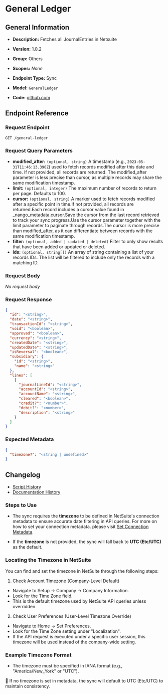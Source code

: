 <!-- BEGIN GENERATED CONTENT -->
# General Ledger

## General Information

- **Description:** Fetches all JournalEntries in Netsuite

- **Version:** 1.0.2
- **Group:** Others
- **Scopes:** _None_
- **Endpoint Type:** Sync
- **Model:** `GeneralLedger`
- **Code:** [github.com](https://github.com/NangoHQ/integration-templates/tree/main/integrations/netsuite-tba/syncs/general-ledger.ts)


## Endpoint Reference

### Request Endpoint

`GET /general-ledger`

### Request Query Parameters

- **modified_after:** `(optional, string)` A timestamp (e.g., `2023-05-31T11:46:13.390Z`) used to fetch records modified after this date and time. If not provided, all records are returned. The modified_after parameter is less precise than cursor, as multiple records may share the same modification timestamp.
- **limit:** `(optional, integer)` The maximum number of records to return per page. Defaults to 100.
- **cursor:** `(optional, string)` A marker used to fetch records modified after a specific point in time.If not provided, all records are returned.Each record includes a cursor value found in _nango_metadata.cursor.Save the cursor from the last record retrieved to track your sync progress.Use the cursor parameter together with the limit parameter to paginate through records.The cursor is more precise than modified_after, as it can differentiate between records with the same modification timestamp.
- **filter:** `(optional, added | updated | deleted)` Filter to only show results that have been added or updated or deleted.
- **ids:** `(optional, string[])` An array of string containing a list of your records IDs. The list will be filtered to include only the records with a matching ID.

### Request Body

_No request body_

### Request Response

```json
{
  "id": "<string>",
  "date": "<string>",
  "transactionId": "<string>",
  "void": "<boolean>",
  "approved": "<boolean>",
  "currency": "<string>",
  "createdDate": "<string>",
  "updatedDate": "<string>",
  "isReversal": "<boolean>",
  "subsidiary": {
    "id": "<string>",
    "name": "<string>"
  },
  "lines": [
    {
      "journalLineId": "<string>",
      "accountId": "<string>",
      "accountName": "<string>",
      "cleared": "<boolean>",
      "credit?": "<number>",
      "debit?": "<number>",
      "description": "<string>"
    }
  ]
}
```

### Expected Metadata

```json
{
  "timezone?": "<string | undefined>"
}
```

## Changelog

- [Script History](https://github.com/NangoHQ/integration-templates/commits/main/integrations/netsuite-tba/syncs/general-ledger.ts)
- [Documentation History](https://github.com/NangoHQ/integration-templates/commits/main/integrations/netsuite-tba/syncs/general-ledger.md)

<!-- END  GENERATED CONTENT -->
### Steps to Use
- The sync requires the **timezone** to be defined in NetSuite's connection metadata to ensure accurate date filtering in API queries. For more on how to set your connection metadata. please visit [Set Connection Metadata](https://docs.nango.dev/reference/api/connection/set-metadata).

- If the **timezone** is not provided, the sync will fall back to **UTC (Etc/UTC)** as the default.
### Locating the Timezone in NetSuite
You can find and set the timezone in NetSuite through the following steps:

1. Check Account Timezone (Company-Level Default)

- Navigate to Setup → Company → Company Information.
- Look for the Time Zone field.
- This is the default timezone used by NetSuite API queries unless overridden.
2. Check User Preferences (User-Level Timezone Override)

- Navigate to Home → Set Preferences.
- Look for the Time Zone setting under "Localization".
- If the API request is executed under a specific user session, this timezone will be used instead of the company-wide setting.
### Example Timezone Format
- The timezone must be specified in IANA format (e.g., "America/New_York" or "UTC").

🚀 If no timezone is set in metadata, the sync will default to UTC (Etc/UTC) to maintain consistency.
